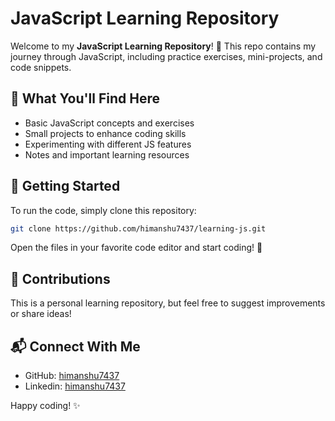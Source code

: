 # JavaScript Learning Repository

Welcome to my **JavaScript Learning Repository**! 🚀 This repo contains my journey through JavaScript, including practice exercises, mini-projects, and code snippets.

## 📌 What You'll Find Here
- Basic JavaScript concepts and exercises
- Small projects to enhance coding skills
- Experimenting with different JS features
- Notes and important learning resources

## 🚀 Getting Started
To run the code, simply clone this repository:
```sh
git clone https://github.com/himanshu7437/learning-js.git
```
Open the files in your favorite code editor and start coding! 🎉

## 🤝 Contributions
This is a personal learning repository, but feel free to suggest improvements or share ideas!

## 📬 Connect With Me
- GitHub: [himanshu7437](https://github.com/himanshu7437)
- Linkedin: [himanshu7437](https://www.linkedin.com/in/himanshu7437/)

Happy coding! ✨
